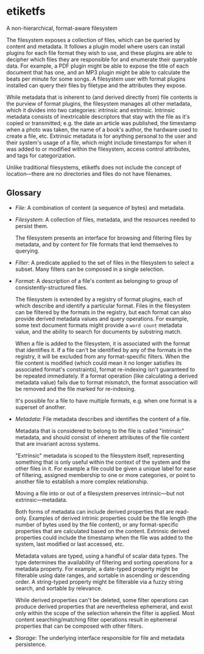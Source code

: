 # etiketfs
A non-hierarchical, format-aware filesystem

The filesystem exposes a collection of files, which can be queried by content
and metadata. It follows a plugin model where users can install plugins for each
file format they wish to use, and these plugins are able to decipher which files
they are responsible for and enumerate their queryable data. For example, a PDF
plugin might be able to expose the title of each document that has one, and an
MP3 plugin might be able to calculate the beats per minute for some songs. A
filesystem user with format plugins installed can query their files by filetype
and the attributes they expose.

While metadata that is inherent to (and derived directly from) file contents is
the purview of format plugins, the filesystem manages all other metadata, which
it divides into two categories: intrinsic and extrinsic. Intrinsic metadata
consists of inextricable descriptors that stay with the file as it's copied or
transmitted; e.g. the date an article was published, the timestamp when a photo
was taken, the name of a book's author, the hardware used to create a file, etc.
Extrinsic metadata is for anything personal to the user and their system's usage
of a file, which might include timestamps for when it was added to or modified
within the filesystem, access control attributes, and tags for categorization.

Unlike traditional filesystems, etiketfs does not include the concept of
location—there are no directories and files do not have filenames.

## Glossary

* *File*: A combination of content (a sequence of bytes) and metadata.

* *Filesystem*: A collection of files, metadata, and the resources needed to
  persist them.

  The filesystem presents an interface for browsing and filtering files by
  metadata, and by content for file formats that lend themselves to querying.

* *Filter*: A predicate applied to the set of files in the filesystem to select
  a subset. Many filters can be composed in a single selection.

* *Format*: A description of a file's content as belonging to group of
  consistently-structured files.

  The filesystem is extended by a registry of format plugins, each of which
  describe and identify a particular format. Files in the filesystem can be
  filtered by the formats in the registry, but each format can also provide
  derived metadata values and query operations. For example, some text document
  formats might provide a `word count` metadata value, and the ability to search
  for documents by substring match.

  When a file is added to the filesystem, it is associated with the format that
  identifies it. If a file can't be identified by any of the formats in the
  registry, it will be excluded from any format-specific filters. When the file
  content is modified (which could mean it no longer satisfies its associated
  format's constraints), format re-indexing isn't guaranteed to be repeated
  immediately. If a format operation (like calculating a derived metadata value)
  fails due to format mismatch, the format association will be removed and the
  file marked for re-indexing.

  It's possible for a file to have multiple formats, e.g. when one format is a
  superset of another.

* *Metadata*: File metadata describes and identifies the content of a file.

  Metadata that is considered to belong to the file is called "intrinsic"
  metadata, and should consist of inherent attributes of the file content that
  are invariant across systems.

  "Extrinsic" metadata is scoped to the filesystem itself, representing
  something that is only useful within the context of the system and the other
  files in it. For example a file could be given a unique label for ease of
  filtering, assigned membership to one or more categories, or point to another
  file to establish a more complex relationship.

  Moving a file into or out of a filesystem preserves intrinsic—but not
  extrinsic—metadata.

  Both forms of metadata can include derived properties that are read-only.
  Examples of derived intrinic properties could be the file length (the number
  of bytes used by the file content), or any format-specific properties that are
  calculated based on the content. Extrinsic derived properties could include
  the timestamp when the file was added to the system, last modified or last
  accessed, etc.

  Metadata values are typed, using a handful of scalar data types. The type
  determines the availability of filtering and sorting operations for a metadata
  property. For example, a date-typed property might be filterable using date
  ranges, and sortable in ascending or descending order. A string-typed property
  might be filterable via a fuzzy string search, and sortable by relevance.

  While derived properties can't be deleted, some filter operations can produce
  derived properties that are nevertheless ephemeral, and exist only within the
  scope of the selection wherein the filter is applied. Most content
  searching/matching filter operations result in ephemeral properties that can
  be composed with other filters.

* *Storage*: The underlying interface responsible for file and metadata
  persistence.
